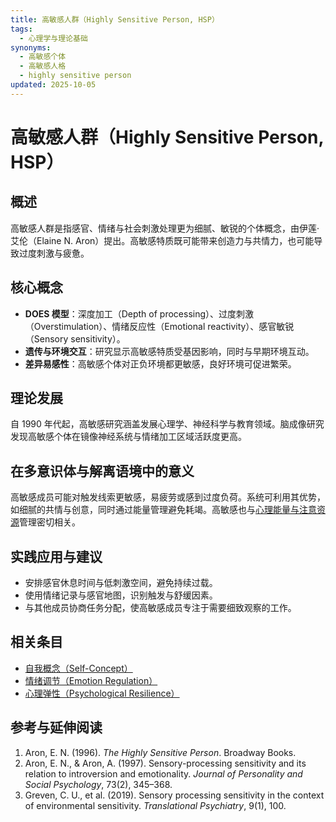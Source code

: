 ```yaml
---
title: 高敏感人群（Highly Sensitive Person, HSP）
tags:
  - 心理学与理论基础
synonyms:
  - 高敏感个体
  - 高敏感人格
  - highly sensitive person
updated: 2025-10-05
---
```


# 高敏感人群（Highly Sensitive Person, HSP）

## 概述

高敏感人群是指感官、情绪与社会刺激处理更为细腻、敏锐的个体概念，由伊莲·艾伦（Elaine N. Aron）提出。高敏感特质既可能带来创造力与共情力，也可能导致过度刺激与疲惫。

## 核心概念

- **DOES 模型**：深度加工（Depth of processing）、过度刺激（Overstimulation）、情绪反应性（Emotional reactivity）、感官敏锐（Sensory sensitivity）。
- **遗传与环境交互**：研究显示高敏感特质受基因影响，同时与早期环境互动。
- **差异易感性**：高敏感个体对正负环境都更敏感，良好环境可促进繁荣。

## 理论发展

自 1990 年代起，高敏感研究涵盖发展心理学、神经科学与教育领域。脑成像研究发现高敏感个体在镜像神经系统与情绪加工区域活跃度更高。

## 在多意识体与解离语境中的意义

高敏感成员可能对触发线索更敏感，易疲劳或感到过度负荷。系统可利用其优势，如细腻的共情与创意，同时通过能量管理避免耗竭。高敏感也与[心理能量与注意资源](entries/Psychic-Energy-Attention.md)管理密切相关。

## 实践应用与建议

- 安排感官休息时间与低刺激空间，避免持续过载。
- 使用情绪记录与感官地图，识别触发与舒缓因素。
- 与其他成员协商任务分配，使高敏感成员专注于需要细致观察的工作。

## 相关条目

- [自我概念（Self-Concept）](entries/Self-Concept.md)
- [情绪调节（Emotion Regulation）](entries/Emotion-Regulation.md)
- [心理弹性（Psychological Resilience）](entries/Psychological-Resilience.md)

## 参考与延伸阅读

1. Aron, E. N. (1996). *The Highly Sensitive Person*. Broadway Books.
2. Aron, E. N., & Aron, A. (1997). Sensory-processing sensitivity and its relation to introversion and emotionality. *Journal of Personality and Social Psychology*, 73(2), 345–368.
3. Greven, C. U., et al. (2019). Sensory processing sensitivity in the context of environmental sensitivity. *Translational Psychiatry*, 9(1), 100.
